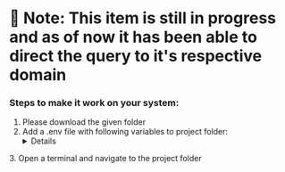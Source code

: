 # 🔴 Note: This item is still in progress and as of now it has been able to direct the query to it's respective domain 
### Steps to make it work on your system:
1. Please download the given folder
2. Add a .env file with following variables to project folder:<details>
    * LANGSMITH_TRACING=true
    * LANGSMITH_API_KEY=
    * AZURE_OPENAI_API_KEY=
    * AZURE_OPENAI_ENDPOINT=https://msa-openai.openai.azure.com/
    * AZURE_OPENAI_DEPLOYMENT_NAME = gpt-4o
    * AZURE_OPENAI_API_VERSION= 2023-12-01-preview
    * subapase_email=
    * subapase_password = 
    * SUPABASE_URL=
    * SUPABASE_KEY=
</details>
3. Open a terminal and navigate to the project folder
